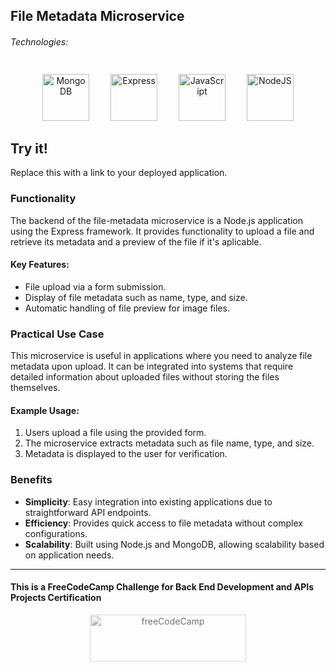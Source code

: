 ## File Metadata Microservice

###### Technologies:
<p align="center">
   <img src="https://raw.githubusercontent.com/danielcranney/readme-generator/main/public/icons/skills/mongodb-colored.svg" width="75" height="75" alt="MongoDB" style="margin: 10px 15px 0 15px;" />
  <img src="https://raw.githubusercontent.com/danielcranney/readme-generator/main/public/icons/skills/express-colored.svg" width="75" height="75" alt="Express" style="margin: 10px 15px 0 15px;" />
  <img src="https://raw.githubusercontent.com/danielcranney/readme-generator/main/public/icons/skills/javascript-colored.svg" width="75" height="75" alt="JavaScript" style="margin: 10px 15px 0 15px;" />
  <img src="https://raw.githubusercontent.com/danielcranney/readme-generator/main/public/icons/skills/nodejs-colored.svg" width="75" height="75" alt="NodeJS" style="margin: 10px 15px 0 15px;" />
</p>

## Try it!
Replace this with a link to your deployed application.

### Functionality

The backend of the file-metadata microservice is a Node.js application using the Express framework. It provides functionality to upload a file and retrieve its metadata and a preview of the file if it's aplicable.

#### Key Features:
- File upload via a form submission.
- Display of file metadata such as name, type, and size.
- Automatic handling of file preview for image files.

### Practical Use Case

This microservice is useful in applications where you need to analyze file metadata upon upload. It can be integrated into systems that require detailed information about uploaded files without storing the files themselves.

#### Example Usage:

1. Users upload a file using the provided form.
2. The microservice extracts metadata such as file name, type, and size.
3. Metadata is displayed to the user for verification.

### Benefits

- **Simplicity**: Easy integration into existing applications due to straightforward API endpoints.
- **Efficiency**: Provides quick access to file metadata without complex configurations.
- **Scalability**: Built using Node.js and MongoDB, allowing scalability based on application needs.

---

#### This is a FreeCodeCamp Challenge for Back End Development and APIs Projects Certification
<p align="center">
<img src="https://cdn.freecodecamp.org/platform/universal/fcc_primary.svg" width="250" height="75" alt="freeCodeCamp" style="margin: 0 15px; opacity: 0.6" />
 </p>

